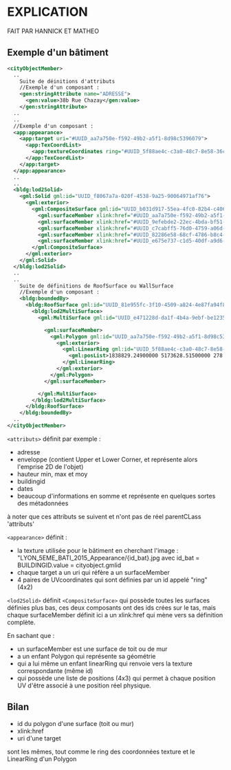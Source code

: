 # EXPLICATION

FAIT PAR HANNICK ET MATHEO

## Exemple d'un bâtiment

```xml
<cityObjectMember>
  ..
    Suite de déinitions d'attributs
    //Exemple d'un composant :
    <gen:stringAttribute name="ADRESSE">
      <gen:value>38b Rue Chazay</gen:value>
    </gen:stringAttribute>
  .. 
  ..
  //Exemple d'un composant :
  <app:appearance>
    <app:target uri="#UUID_aa7a750e-f592-49b2-a5f1-8d98c5396079">
      <app:TexCoordList>
        <app:textureCoordinates ring="#UUID_5f88ae4c-c3a0-48c7-8e58-36c5464ed46d">0.332493 0.603582 0.003390 0.474469 0.097736 0.361596 0.277570 0.429379 0.268268 0.442754 0.414614 0.497575 0.332493 0.603582 </app:textureCoordinates>
      </app:TexCoordList>
    </app:target>
  </app:appearance>
  ..
  ..
  <bldg:lod2Solid>
    <gml:Solid gml:id="UUID_f8067a7a-020f-4538-9a25-90064971af76">
      <gml:exterior>
        <gml:CompositeSurface gml:id="UUID_b031d917-55ea-4fc0-82b4-c4063758be0b">
          <gml:surfaceMember xlink:href="#UUID_aa7a750e-f592-49b2-a5f1-8d98c5396079"/>
          <gml:surfaceMember xlink:href="#UUID_9efebde2-22ec-4bda-bf51-86f7f845af96"/>
          <gml:surfaceMember xlink:href="#UUID_c7cabff5-76d0-4759-a06d-a1023e21800b"/>
          <gml:surfaceMember xlink:href="#UUID_82286e58-68cf-4786-b8c4-2020c0941e98"/>
          <gml:surfaceMember xlink:href="#UUID_e675e737-c1d5-40df-a9d6-eaef4d6df4c6"/>
        </gml:CompositeSurface>
      </gml:exterior>
    </gml:Solid>
  </bldg:lod2Solid>
  ..
  ..
    Suite de définitions de RoofSurface ou WallSurface
    //Exemple d'un composant :
    <bldg:boundedBy>
      <bldg:RoofSurface gml:id="UUID_81e955fc-3f10-4509-a824-4e87fa94f87d">
        <bldg:lod2MultiSurface>
          <gml:MultiSurface gml:id="UUID_e471228d-da1f-4b4a-9ebf-be1235b56200" srsDimension="3">

            <gml:surfaceMember>
              <gml:Polygon gml:id="UUID_aa7a750e-f592-49b2-a5f1-8d98c5396079">
                <gml:exterior>
                  <gml:LinearRing gml:id="UUID_5f88ae4c-c3a0-48c7-8e58-36c5464ed46d">
                    <gml:posList>1838829.24900000 5173628.51500000 278.90700000 1838825.07800000 5173636.39000000 278.90700000 1838821.39700000 5173634.14700000 278.90700000 1838823.58596742 5173629.84406430 278.90700000 1838824.02200000 5173630.06500000 278.90700000 1838825.79239022 5173626.56319728 278.90700000 1838829.24900000 5173628.51500000 278.90700000 </gml:posList>
                  </gml:LinearRing>
                </gml:exterior>
              </gml:Polygon>
            </gml:surfaceMember>

          </gml:MultiSurface>
        </bldg:lod2MultiSurface>
      </bldg:RoofSurface>
    </bldg:boundedBy>
  ..
</cityObjectMember>
```

`<attributs>` définit par exemple : 

- adresse
- enveloppe (contient Upper et Lower Corner, et représente alors l'emprise 2D de l'objet)
- hauteur min, max et moy
- buildingid
- dates
- beaucoup d'informations en somme et représente en quelques sortes des métadonnées

à noter que ces attributs se suivent et n'ont pas de réel parentCLass 'attributs'

`<appearance>` définit : 

- la texture utilisée pour le bâtiment en cherchant l'image : "LYON_5EME_BATI_2015_Appearance/{id_bat}.jpg
  avec id_bat = BUILDINGID.value = cityobject.gmlid
- chaque target a un uri qui réfère a un surfaceMember
- 4 paires de UVcoordinates qui sont définies par un id appelé "ring" (4x2)

`<lod2Solid>` définit `<CompositeSurface>` qui possède toutes les surfaces définies plus bas, ces deux composants ont des ids crées sur le tas, mais chaque surfaceMember définit ici a un xlink:href qui mène vers sa définition complète.

En sachant que :
- un surfaceMember est une surface de toit ou de mur
- a un enfant Polygon qui représente sa géométrie
- qui a lui même un enfant linearRing qui renvoie vers la texture correspondante (même id)
- qui possède une liste de positions (4x3) qui permet à chaque position UV d'être associé à une position réel physique.

## Bilan

  - id du polygon d'une surface (toit ou mur)
  - xlink:href
  - uri d'une target

sont les mêmes, tout comme le ring des coordonnées texture et le LinearRing d'un Polygon
    





















